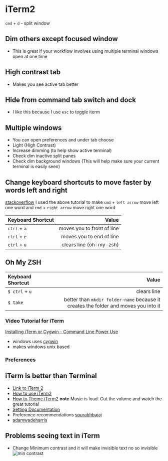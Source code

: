 # iTerm2

`cmd` + `d` - split window

## Dim others except focused window
* This is great if your workflow involves using multiple terminal windows open at one time

## High contrast tab
* Makes you see active tab better

## Hide from command tab switch and dock
* I like this because I use `esc` to toggle iterm

## Multiple windows
* You can open preferences and under tab choose
* Light (High Contrast)
* Increase dimming (to help show active terminal)
* Check dim inactive split panes
* Check dim background windows
(This will help make sure your current terminal is easily seen)

## Change keyboard shortcuts to move faster by words left and right
[stackoverflow](http://stackoverflow.com/questions/81272/is-there-any-way-in-the-os-x-terminal-to-move-the-cursor-word-by-word/8250989#8250989)
I used the above tutorial to make `cmd` + `left arrow` move left one word and `cmd` + `right arrow` move right one word

| Keyboard Shortcut      |    Value |
| :-------- | --------:|
| `ctrl` + `a`  | moves you to front of line |
| `ctrl` + `e`     |   moves you to end of line |
| `ctrl` + `u`    |    clears line (oh-my-zsh) |


## Oh My ZSH
| Keyboard Shortcut      |    Value |
| :-------- | --------:|
| `$ ctrl` + `u`    |    clears line
| `$ take` | better than `mkdir folder-name` because it creates the folder and moves you into it | 

### Video Tutorial for iTerm
[Installing iTerm or Cygwin - Command Line Power Use](https://www.youtube.com/watch?v=jnLA6yAZkaY)

* windows uses [cygwin](http:/www.cygwin)
* makes windows unix based

### Preferences

## iTerm is better than Terminal
* [Link to iTerm 2](https://www.iterm2.com/features.html)
* [How to use iTerm2](https://www.youtube.com/watch?v=SoTDXeyz3AE)
* [How to Theme iTerm2](https://www.youtube.com/watch?v=SoTDXeyz3AE)
**note**  Music is loud. Cut the volume and watch the great tutorial
* [Setting Documentation](https://www.iterm2.com/documentation-preferences.html)
* Preference recommendations
[sourabhbajaj](http://sourabhbajaj.com/mac-setup/iTerm/README.html)
* [adamwadeharris](http://www.adamwadeharris.com/my-iterm-2-setup/)

## Problems seeing text in iTerm
* Change Minimum contrast and it will make invisible text no so invisible
![min contrast](https://i.imgur.com/8hZX0Ut.png)



